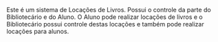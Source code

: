 Este é um sistema de Locações de Livros.
Possui o controle da parte do Bibliotecário e do Aluno.
O Aluno pode realizar locações de livros e o Bibliotecário possui controle destas locações e 
também pode realizar locações para alunos.
